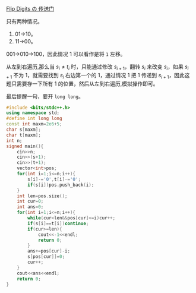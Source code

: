 [Flip Digits の 传送门](https://www.luogu.com.cn/problem/AT_agc049_b)

只有两种情况。

1. $01$->$10$。
2. $11$->$00$。

$001$->$010$->$100$，因此情况 1 可以看作是将 `1` 左移。

从左到右遍历,那么当 $s_i\ne t_i$ 时，只能通过修改 $s_{i+1}$，翻转 $s_i$ 来改变 $s_i$，如果 $s_{i+1}$ 不为 $1$，就需要找到 $s_i$ 右边第一个的 $1$，通过情况 1 把 $1$ 传递到 $s_{i+1}$，因此这题只需要存一下所有 $1$ 的位置，然后从左到右遍历,模拟操作即可。

最后提醒一句，要开 `long long`。

```cpp
#include <bits/stdc++.h>
using namespace std;
#define int long long
const int maxm=2e6+5;
char s[maxm];
char t[maxm];
int n;
signed main(){
    cin>>n;
    cin>>(s+1);
    cin>>(t+1);
    vector<int>pos;
    for(int i=1;i<=n;i++){
        s[i]-='0',t[i]-='0';
        if(s[i])pos.push_back(i);
    }
    int len=pos.size();
    int cur=0;
    int ans=0;
    for(int i=1;i<=n;i++){
        while(cur<len&&pos[cur]<=i)cur++;
        if(s[i]==t[i])continue;
        if(cur>=len){
            cout<<-1<<endl;
            return 0;
        }
        ans+=pos[cur]-i;
        s[pos[cur]]=0;
        cur++;
    }
    cout<<ans<<endl;
    return 0;
}
```